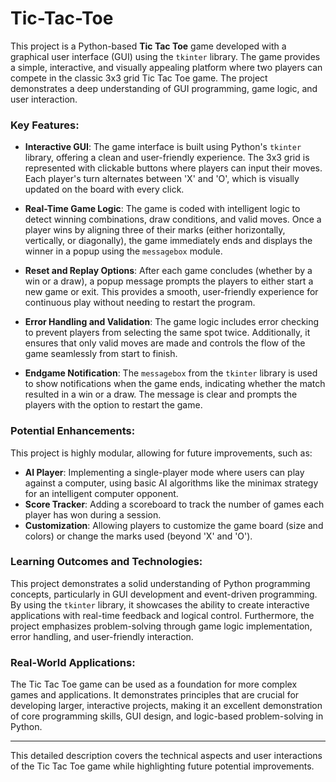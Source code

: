 # Tic-Tac-Toe

This project is a Python-based **Tic Tac Toe** game developed with a graphical user interface (GUI) using the `tkinter` library. The game provides a simple, interactive, and visually appealing platform where two players can compete in the classic 3x3 grid Tic Tac Toe game. The project demonstrates a deep understanding of GUI programming, game logic, and user interaction.

### Key Features:

- **Interactive GUI**: The game interface is built using Python's `tkinter` library, offering a clean and user-friendly experience. The 3x3 grid is represented with clickable buttons where players can input their moves. Each player's turn alternates between 'X' and 'O', which is visually updated on the board with every click.

- **Real-Time Game Logic**: The game is coded with intelligent logic to detect winning combinations, draw conditions, and valid moves. Once a player wins by aligning three of their marks (either horizontally, vertically, or diagonally), the game immediately ends and displays the winner in a popup using the `messagebox` module.

- **Reset and Replay Options**: After each game concludes (whether by a win or a draw), a popup message prompts the players to either start a new game or exit. This provides a smooth, user-friendly experience for continuous play without needing to restart the program.

- **Error Handling and Validation**: The game logic includes error checking to prevent players from selecting the same spot twice. Additionally, it ensures that only valid moves are made and controls the flow of the game seamlessly from start to finish.

- **Endgame Notification**: The `messagebox` from the `tkinter` library is used to show notifications when the game ends, indicating whether the match resulted in a win or a draw. The message is clear and prompts the players with the option to restart the game.

### Potential Enhancements:

This project is highly modular, allowing for future improvements, such as:
- **AI Player**: Implementing a single-player mode where users can play against a computer, using basic AI algorithms like the minimax strategy for an intelligent computer opponent.
- **Score Tracker**: Adding a scoreboard to track the number of games each player has won during a session.
- **Customization**: Allowing players to customize the game board (size and colors) or change the marks used (beyond 'X' and 'O').

### Learning Outcomes and Technologies:

This project demonstrates a solid understanding of Python programming concepts, particularly in GUI development and event-driven programming. By using the `tkinter` library, it showcases the ability to create interactive applications with real-time feedback and logical control. Furthermore, the project emphasizes problem-solving through game logic implementation, error handling, and user-friendly interaction.

### Real-World Applications:

The Tic Tac Toe game can be used as a foundation for more complex games and applications. It demonstrates principles that are crucial for developing larger, interactive projects, making it an excellent demonstration of core programming skills, GUI design, and logic-based problem-solving in Python.

---

This detailed description covers the technical aspects and user interactions of the Tic Tac Toe game while highlighting future potential improvements.
